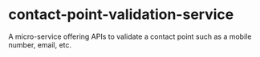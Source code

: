 # contact-point-validation-service
A micro-service offering APIs to validate a contact point such as a mobile number, email, etc.
